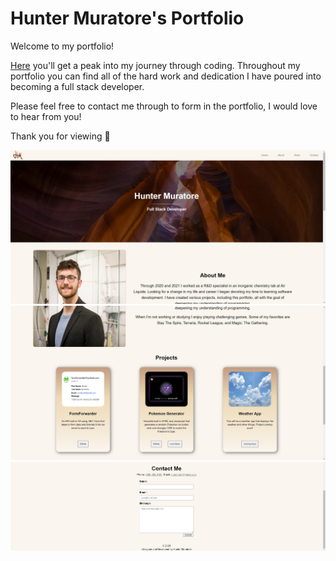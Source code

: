 # Hunter Muratore's Portfolio

Welcome to my portfolio!

[Here](https://huntermuratore.github.io/personal-portfolio-challenge/) you'll get a peak into my journey through coding. Throughout my portfolio you can find all of the hard work and dedication I have poured into becoming a full stack developer.

Please feel free to contact me through to form in the portfolio, I would love to hear from you!

Thank you for viewing :slightly_smiling_face:

![Hunter's portfolio image 1](./assets/imgs/portfolio-1.png)
![Hunter's portfolio image 2](./assets/imgs/portfolio-2.png)
![Hunter's portfolio image 3](./assets/imgs/portfolio-3.png)
